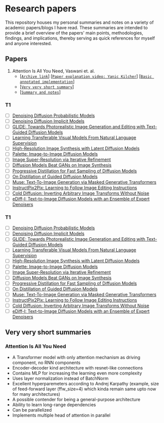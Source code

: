 # Research papers
This repository houses my personal summaries and notes on a variety of academic papers/blogs I have read. These summaries are intended to provide a brief overview of the papers' main points, methodologies, findings, and implications, thereby serving as quick references for myself and anyone interested.


## Papers
1. Attention Is All You Need, Vaswani et. al.
   - [[`Archive link`](https://arxiv.org/abs/1706.03762)] [[`Paper explanation video: Yanic Kilcher`](https://www.youtube.com/watch?v=iDulhoQ2pro&t=2s)] [[`Basic annotated implementation`](http://nlp.seas.harvard.edu/annotated-transformer/)]
   - [[`Very very short summary`](#attention-is-all-you-need)] 
   - [[`Summary and notes`](#fmfmf)]



### T1
- [ ] [Denoising Diffusion Probabilistic Models](https://arxiv.org/abs/2006.11239)
- [ ] [Denoising Diffusion Implicit Models](https://arxiv.org/abs/2010.02502)
- [ ] [GLIDE: Towards Photorealistic Image Generation and Editing with Text-Guided Diffusion Models](https://arxiv.org/abs/2112.10741)
- [ ] [Learning Transferable Visual Models From Natural Language Supervision](https://arxiv.org/abs/2103.00020)
- [ ] [High-Resolution Image Synthesis with Latent Diffusion Models](https://arxiv.org/abs/2112.10752)
- [ ] [Palette: Image-to-Image Diffusion Models](https://arxiv.org/abs/2111.05826)
- [ ] [Image Super-Resolution via Iterative Refinement](https://arxiv.org/abs/2104.07636)
- [ ] [Diffusion Models Beat GANs on Image Synthesis](https://arxiv.org/abs/2105.05233)
- [ ] [Progressive Distillation for Fast Sampling of Diffusion Models](https://arxiv.org/abs/2202.00512)
- [ ] [On Distillation of Guided Diffusion Models](https://arxiv.org/abs/2210.03142)
- [ ] [Muse: Text-To-Image Generation via Masked Generative Transformers](https://arxiv.org/abs/2301.00704)
- [ ] [InstructPix2Pix: Learning to Follow Image Editing Instructions](https://arxiv.org/abs/2211.09800)
- [ ] [Cold Diffusion: Inverting Arbitrary Image Transforms Without Noise](https://arxiv.org/abs/2208.09392)
- [ ] [eDiff-I: Text-to-Image Diffusion Models with an Ensemble of Expert Denoisers](https://arxiv.org/abs/2211.01324)

### T1
- [ ] [Denoising Diffusion Probabilistic Models](https://arxiv.org/abs/2006.11239)
- [ ] [Denoising Diffusion Implicit Models](https://arxiv.org/abs/2010.02502)
- [ ] [GLIDE: Towards Photorealistic Image Generation and Editing with Text-Guided Diffusion Models](https://arxiv.org/abs/2112.10741)
- [ ] [Learning Transferable Visual Models From Natural Language Supervision](https://arxiv.org/abs/2103.00020)
- [ ] [High-Resolution Image Synthesis with Latent Diffusion Models](https://arxiv.org/abs/2112.10752)
- [ ] [Palette: Image-to-Image Diffusion Models](https://arxiv.org/abs/2111.05826)
- [ ] [Image Super-Resolution via Iterative Refinement](https://arxiv.org/abs/2104.07636)
- [ ] [Diffusion Models Beat GANs on Image Synthesis](https://arxiv.org/abs/2105.05233)
- [ ] [Progressive Distillation for Fast Sampling of Diffusion Models](https://arxiv.org/abs/2202.00512)
- [ ] [On Distillation of Guided Diffusion Models](https://arxiv.org/abs/2210.03142)
- [ ] [Muse: Text-To-Image Generation via Masked Generative Transformers](https://arxiv.org/abs/2301.00704)
- [ ] [InstructPix2Pix: Learning to Follow Image Editing Instructions](https://arxiv.org/abs/2211.09800)
- [ ] [Cold Diffusion: Inverting Arbitrary Image Transforms Without Noise](https://arxiv.org/abs/2208.09392)
- [ ] [eDiff-I: Text-to-Image Diffusion Models with an Ensemble of Expert Denoisers](https://arxiv.org/abs/2211.01324)

## Very very short summaries
### Attention Is All You Need
- A Transformer model with only attention mechanism as driving component, no RNN components
- Encoder-decoder kind architecture with resnet-like connections
- Contains MLP for increasing the learning even more complexity
- Uses layer normalization instead of BatchNorm
- Excellent hyperparemeters according to Andrej Karpathy (example, size of feed-forward layer (ffw_size=4) which kinda remain same upto now for many architectures)
- A possible contender for being a general-purpose architecture
- Ability to learn long-range dependencies
- Can be parallelized
- Implements multiple head of attention in parallel
